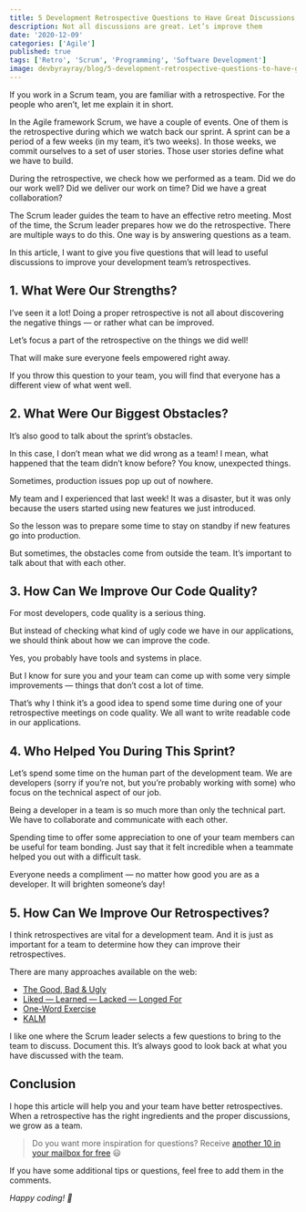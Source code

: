 ```yaml
---
title: 5 Development Retrospective Questions to Have Great Discussions
description: Not all discussions are great. Let’s improve them
date: '2020-12-09'
categories: ['Agile']
published: true
tags: ['Retro', 'Scrum', 'Programming', 'Software Development']
image: devbyrayray/blog/5-development-retrospective-questions-to-have-great-discussions
---
```


If you work in a Scrum team, you are familiar with a retrospective. For the people who aren’t, let me explain it in short.

In the Agile framework Scrum, we have a couple of events. One of them is the retrospective during which we watch back our sprint. A sprint can be a period of a few weeks (in my team, it’s two weeks). In those weeks, we commit ourselves to a set of user stories. Those user stories define what we have to build.

During the retrospective, we check how we performed as a team. Did we do our work well? Did we deliver our work on time? Did we have a great collaboration?

The Scrum leader guides the team to have an effective retro meeting. Most of the time, the Scrum leader prepares how we do the retrospective. There are multiple ways to do this. One way is by answering questions as a team.

In this article, I want to give you five questions that will lead to useful discussions to improve your development team’s retrospectives.

## 1. What Were Our Strengths?

I’ve seen it a lot! Doing a proper retrospective is not all about discovering the negative things — or rather what can be improved.

Let’s focus a part of the retrospective on the things we did well!

That will make sure everyone feels empowered right away.

If you throw this question to your team, you will find that everyone has a different view of what went well.

## 2. What Were Our Biggest Obstacles?

It’s also good to talk about the sprint’s obstacles.

In this case, I don’t mean what we did wrong as a team! I mean, what happened that the team didn’t know before? You know, unexpected things.

Sometimes, production issues pop up out of nowhere.

My team and I experienced that last week! It was a disaster, but it was only because the users started using new features we just introduced.

So the lesson was to prepare some time to stay on standby if new features go into production.

But sometimes, the obstacles come from outside the team. It’s important to talk about that with each other.

## 3. How Can We Improve Our Code Quality?

For most developers, code quality is a serious thing.

But instead of checking what kind of ugly code we have in our applications, we should think about how we can improve the code.

Yes, you probably have tools and systems in place.

But I know for sure you and your team can come up with some very simple improvements — things that don’t cost a lot of time.

That’s why I think it’s a good idea to spend some time during one of your retrospective meetings on code quality. We all want to write readable code in our applications.

## 4. Who Helped You During This Sprint?

Let’s spend some time on the human part of the development team. We are developers (sorry if you’re not, but you’re probably working with some) who focus on the technical aspect of our job.

Being a developer in a team is so much more than only the technical part. We have to collaborate and communicate with each other.

Spending time to offer some appreciation to one of your team members can be useful for team bonding. Just say that it felt incredible when a teammate helped you out with a difficult task.

Everyone needs a compliment — no matter how good you are as a developer. It will brighten someone’s day!

## 5. How Can We Improve Our Retrospectives?

I think retrospectives are vital for a development team. And it is just as important for a team to determine how they can improve their retrospectives.

There are many approaches available on the web:

- [The Good, Bad & Ugly](https://www.funretrospectives.com/the-good-the-bad-and-the-ugly/)
- [Liked — Learned — Lacked — Longed For](https://www.funretrospectives.com/the-4-ls-liked-learned-lacked-longed-for/)
- [One-Word Exercise](https://www.benlinders.com/2013/feelings-matter-in-agile-retrospectives/)
- [KALM](https://www.funretrospectives.com/kalm-keep-add-more-less/)

I like one where the Scrum leader selects a few questions to bring to the team to discuss. Document this. It’s always good to look back at what you have discussed with the team.

## Conclusion

I hope this article will help you and your team have better retrospectives. When a retrospective has the right ingredients and the proper discussions, we grow as a team.

> Do you want more inspiration for questions? Receive [another 10 in your mailbox for free](https://mailchi.mp/3dee30d99133/shake-up-retrospective) 😃

If you have some additional tips or questions, feel free to add them in the comments.

_Happy coding! 🚀_